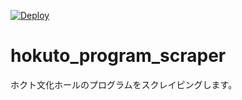 [![Deploy](https://www.herokucdn.com/deploy/button.png)](https://heroku.com/deploy)

# hokuto_program_scraper
ホクト文化ホールのプログラムをスクレイピングします。
